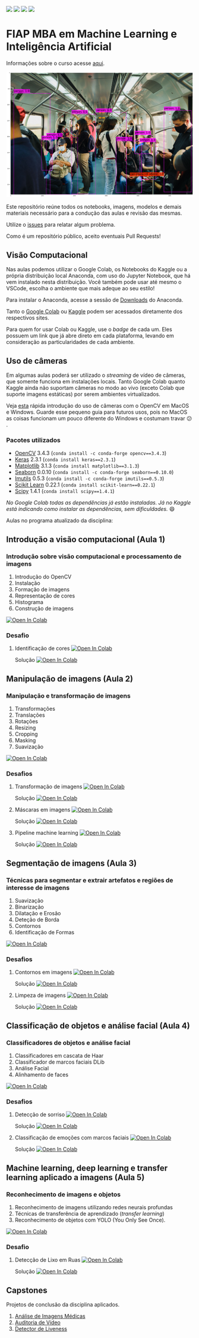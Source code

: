 ![](https://img.shields.io/github/repo-size/michelpf/fiap-ml-visao-computacional)
![](https://img.shields.io/github/issues/michelpf/fiap-ml-visao-computacional)
![](https://img.shields.io/github/watchers/michelpf/fiap-ml-visao-computacional)
![](https://img.shields.io/github/last-commit/michelpf/fiap-ml-visao-computacional)


# FIAP MBA em Machine Learning e Inteligência Artificial

Informações sobre o curso acesse [aqui](https://www.fiap.com.br/mba/mba-em-artificial-intelligence-e-machine-learning/).

![alt text](image/computer-vision.png)

Este repositório reúne todos os notebooks, imagens, modelos e demais materiais necessário para a condução das aulas e revisão das mesmas.

Utilize o [issues](https://github.com/FIAPON/fiap-ml-visao-computacional/issues) para relatar algum problema.

Como é um repositório público, aceito eventuais Pull Requests!

## Visão Computacional

Nas aulas podemos utilizar o Google Colab, os Notebooks do Kaggle ou a própria distribuição local Anaconda, com uso do Jupyter Notebook, que há vem instalado nesta distribuição. Você também pode usar até mesmo o VSCode, escolha o ambiente que mais adeque ao seu estilo!

Para instalar o Anaconda, acesse a sessão de [Downloads](https://www.anaconda.com/download) do Anaconda.

Tanto o [Google Colab](https://colab.research.google.com/) ou [Kaggle](https://www.kaggle.com/) podem ser acessados diretamente dos respectivos sites.

Para quem for usar Colab ou Kaggle, use o _badge_ de cada um. Eles possuem um link que já abre direto em cada plataforma, levando em consideração as particularidades de cada ambiente.

## Uso de câmeras

Em algumas aulas poderá ser utilizado o _streaming_ de vídeo de câmeras, que somente funciona em instalações locais. Tanto Google Colab quanto Kaggle ainda não suportam câmeras no modo ao vivo (exceto Colab que suporte imagens estáticas) por serem ambientes virtualizados.

Veja [esta](https://github.com/michelpf/fiap-ml-tec-proc-imagens/blob/master/util/videos-camera-mac-windows.ipynb) rápida introdução do uso de câmeras com o OpenCV em MacOS e Windows. Guarde esse pequeno guia para futuros usos, pois no MacOS as coisas funcionam um pouco diferente do Windows e costumam travar 😕 .

### Pacotes utilizados

* [OpenCV](https://opencv.org/) 3.4.3 (```conda install -c conda-forge opencv==3.4.3```)
* [Keras](https://keras.io/) 2.3.1 (```conda install keras==2.3.1```)
* [Matplotlib](https://matplotlib.org/) 3.1.3 (```conda install matplotlib==3.1.3```)
* [Seaborn](https://seaborn.pydata.org/) 0.0.10 (```conda install -c conda-forge seaborn==0.10.0```)
* [Imutils](https://pypi.org/project/imutils/) 0.5.3 (```conda install -c conda-forge imutils==0.5.3```)
* [Scikit Learn](https://scikit-learn.org/stable/) 0.22.1 (```conda install scikit-learn==0.22.1```)
* [Scipy](https://www.scipy.org/) 1.4.1 (```conda install scipy==1.4.1```)

_No Google Colab todas as dependências já estão instaladas. Já no Kaggle está indicando como instalar as dependências, sem dificuldades._ 😄

Aulas no programa atualizado da disciplina:

## Introdução a visão computacional (Aula 1)

### Introdução sobre visão computacional e processamento de imagens

1. Introdução do OpenCV
2. Instalação
3. Formação de imagens
4. Representação de cores
5. Histograma
6. Construção de imagens

[![Open In Colab](https://colab.research.google.com/assets/colab-badge.svg)](https://colab.research.google.com/drive/18ZQEJcCbjKKajs6sB24cMRwsw51Dghn7) 

### Desafio

1. Identificação de cores 
[![Open In Colab](https://colab.research.google.com/assets/colab-badge.svg)](https://colab.research.google.com/drive/1Q7lQd_EaYU15UQ9jOXi0IMQxFIN18QVE)

    Solução [![Open In Colab](https://colab.research.google.com/assets/colab-badge.svg)](https://colab.research.google.com/drive/1XExtXjFKoAJaCF8IH0zXz2T4n2cBE931) 


## Manipulação de imagens (Aula 2)

### Manipulação e transformação de imagens

1. Transformações
2. Translações
3. Rotações
4. Resizing
5. Cropping
6. Masking
7. Suavização

[![Open In Colab](https://colab.research.google.com/assets/colab-badge.svg)](https://colab.research.google.com/github/michelpf/fiap-ml-visao-computacional/blob/master/aula-2-transformacao/transformacao-imagens.ipynb)

### Desafios

1. Transformação de imagens [![Open In Colab](https://colab.research.google.com/assets/colab-badge.svg)](https://colab.research.google.com/github/michelpf/fiap-ml-visao-computacional/blob/master/aula-2-transformacao/desafio-1/desafio-1.ipynb) 

    Solução
[![Open In Colab](https://colab.research.google.com/assets/colab-badge.svg)](https://colab.research.google.com/github/michelpf/fiap-ml-visao-computacional/blob/master/aula-2-transformacao/desafio-1/desafio-1-solucao.ipynb)

2. Máscaras em imagens [![Open In Colab](https://colab.research.google.com/assets/colab-badge.svg)](https://colab.research.google.com/github/michelpf/fiap-ml-visao-computacional/blob/master/aula-2-transformacao/desafio-2/desafio-2.ipynb)

    Solução
    [![Open In Colab](https://colab.research.google.com/assets/colab-badge.svg)](https://colab.research.google.com/github/michelpf/fiap-ml-visao-computacional/blob/master/aula-2-transformacao/desafio-2/desafio-2-solucao.ipynb)

3. Pipeline machine learning [![Open In Colab](https://colab.research.google.com/assets/colab-badge.svg)](https://colab.research.google.com/github/michelpf/fiap-ml-visao-computacional/blob/master/aula-2-transformacao/desafio-3/desafio-3.ipynb)

    Solução [![Open In Colab](https://colab.research.google.com/assets/colab-badge.svg)](https://colab.research.google.com/github/michelpf/fiap-ml-visao-computacional/blob/master/aula-2-transformacao/desafio-3/desafio-3-solucao.ipynb)


## Segmentação de imagens (Aula 3)

### Técnicas para segmentar e extrair artefatos e regiões de interesse de imagens

1. Suavização
2. Binarização
3. Dilatação e Erosão
4. Deteção de Borda
4. Contornos
5. Identificação de Formas

[![Open In Colab](https://colab.research.google.com/assets/colab-badge.svg)](https://colab.research.google.com/github/michelpf/fiap-ml-visao-computacional/blob/master/aula-3-segmentacao/segmentacao.ipynb)

### Desafios

1. Contornos em imagens [![Open In Colab](https://colab.research.google.com/assets/colab-badge.svg)](https://colab.research.google.com/github/michelpf/fiap-ml-visao-computacional/blob/master/aula-3-segmentacao/desafio-1/desafio-1.ipynb)

    Solução [![Open In Colab](https://colab.research.google.com/assets/colab-badge.svg)](https://colab.research.google.com/github/michelpf/fiap-ml-visao-computacional/blob/master/aula-3-segmentacao/desafio-1/desafio-1-solucao.ipynb)

2. Limpeza de imagens [![Open In Colab](https://colab.research.google.com/assets/colab-badge.svg)](https://colab.research.google.com/github/michelpf/fiap-ml-visao-computacional/blob/master/aula-3-segmentacao/desafio-2/desafio-2.ipynb)

    Solução [![Open In Colab](https://colab.research.google.com/assets/colab-badge.svg)](https://colab.research.google.com/github/michelpf/fiap-ml-visao-computacional/blob/master/aula-3-segmentacao/desafio-2/desafio-2-solucao.ipynb)


## Classificação de objetos e análise facial (Aula 4)

### Classificadores de objetos e análise facial

1. Classificadores em cascata de Haar
2. Classificador de marcos faciais DLib
3. Análise Facial
4. Alinhamento de faces

[![Open In Colab](https://colab.research.google.com/assets/colab-badge.svg)](https://colab.research.google.com/drive/1k52vuUuwGoV2q-U9AQO3Ej_jmQIHxI3J#scrollTo=PzqNSgJStuBx)

### Desafios

1. Detecção de sorriso [![Open In Colab](https://colab.research.google.com/assets/colab-badge.svg)](https://colab.research.google.com/github/michelpf/fiap-ml-visao-computacional/blob/master/aula-4-classificacao-objetos-analise-facial/desafio-1/desafio-1.ipynb)
    
    Solução [![Open In Colab](https://colab.research.google.com/assets/colab-badge.svg)](https://colab.research.google.com/github/michelpf/fiap-ml-visao-computacional/blob/master/aula-4-classificacao-objetos-analise-facial/desafio-1/desafio-1-solucao.ipynb)

2. Classificação de emoções com marcos faciais [![Open In Colab](https://colab.research.google.com/assets/colab-badge.svg)](https://colab.research.google.com/github/michelpf/fiap-ml-visao-computacional/blob/master/aula-4-classificacao-objetos-analise-facial/desafio-2/desafio-2.ipynb)

    Solução [![Open In Colab](https://colab.research.google.com/assets/colab-badge.svg)](https://colab.research.google.com/github/michelpf/fiap-ml-visao-computacional/blob/master/aula-4-classificacao-objetos-analise-facial/desafio-2/desafio-2-solucao.ipynb)


## Machine learning, deep learning e transfer learning aplicado a imagens (Aula 5)

### Reconhecimento de imagens e objetos

1. Reconhecimento de imagens utilizando redes neurais profundas
2. Técnicas de transferência de aprendizado (*transfer learning*)
3. Reconhecimento de objetos com YOLO (You Only See Once).

[![Open In Colab](https://colab.research.google.com/assets/colab-badge.svg)](https://colab.research.google.com/drive/1B5WuEMi_V-ddVWANFCn_ol-ISzTW4JbA#scrollTo=-1j1JRT9vwIJ)

### Desafio

1. Detecção de Lixo em Ruas [![Open In Colab](https://colab.research.google.com/assets/colab-badge.svg)](https://colab.research.google.com/github/michelpf/fiap-ml-visao-computacional/blob/master/aula-5-machine-learning-aplicado/desafio-1/desafio-1.ipynb)
    
    Solução [![Open In Colab](https://colab.research.google.com/assets/colab-badge.svg)](https://colab.research.google.com/github/michelpf/fiap-ml-visao-computacional/blob/master/aula-5-machine-learning-aplicado/desafio-1/desafio-1-solucao.ipynb)


## Capstones

Projetos de conclusão da disciplina aplicados.

1. [Análise de Imagens Médicas](https://github.com/michelpf/fiap-ml-visao-computacional-analise-imagens-medicas)
2. [Auditoria de Vídeo](https://github.com/michelpf/fiap-ml-visao-computacional-auditoria-video)
3. [Detector de Liveness](https://github.com/michelpf/fiap-ml-visao-computacional-detector-liveness)